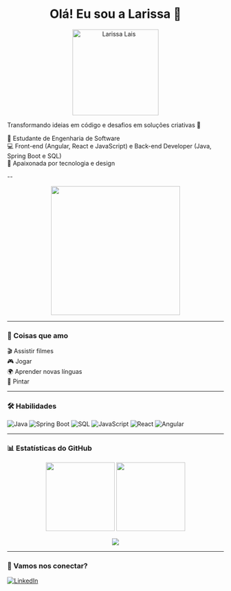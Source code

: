 <h1 align="center">Olá! Eu sou a Larissa 👋</h1>

<p align="center">
  <img src="https://drive.google.com/file/d/1AtsdiszmX3IEDJZE5vEdIIo9AsGndXUD/view?usp=sharing" width="200" alt="Larissa Lais">
</p>

Transformando ideias em código e desafios em soluções criativas 🚀

🌱 Estudante de Engenharia de Software  
💻 Front-end (Angular, React e JavaScript) e Back-end Developer (Java, Spring Boot e SQL)  
🚀 Apaixonada por tecnologia e design  

--

<p align="center">
  <img src="https://media.giphy.com/media/qgQUggAC3Pfv687qPC/giphy.gif" width="300">
</p>

---

### 💖 Coisas que amo

🎬 Assistir filmes  
🎮 Jogar  
🌍 Aprender novas línguas  
🎨 Pintar  

---

### 🛠️ Habilidades

![Java](https://img.shields.io/badge/Java-ED8B00?style=for-the-badge&logo=java&logoColor=white)
![Spring Boot](https://img.shields.io/badge/Spring_Boot-6DB33F?style=for-the-badge&logo=spring-boot&logoColor=white)
![SQL](https://img.shields.io/badge/SQL-00758F?style=for-the-badge&logo=postgresql&logoColor=white)
![JavaScript](https://img.shields.io/badge/JavaScript-F7DF1E?style=for-the-badge&logo=javascript&logoColor=black)
![React](https://img.shields.io/badge/React-20232A?style=for-the-badge&logo=react&logoColor=61DAFB)
![Angular](https://img.shields.io/badge/Angular-DD0031?style=for-the-badge&logo=angular&logoColor=white)

---

### 📊 Estatísticas do GitHub

<div align="center">
  <img height="160em" src="https://github-readme-stats.vercel.app/api?username=LariLais&show_icons=true&theme=radical" />
  <img height="160em" src="https://github-readme-stats.vercel.app/api/top-langs/?username=LariLais&layout=compact&theme=radical" />
</div>

<p align="center">
  <img src="https://github-readme-streak-stats.herokuapp.com/?user=LariLais&theme=radical" />
</p>

---

### 💼 Vamos nos conectar?

[![LinkedIn](https://img.shields.io/badge/-LinkedIn-blue?style=for-the-badge&logo=linkedin&logoColor=white)](https://www.linkedin.com/in/larissa-de-souza-070295202/)

